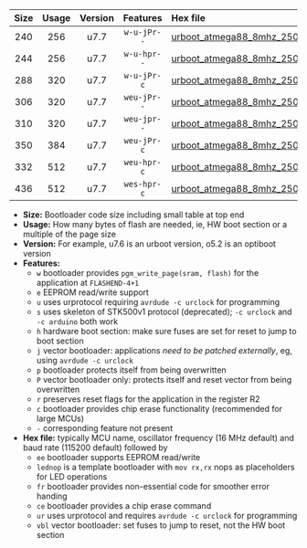 |Size|Usage|Version|Features|Hex file|
|:-:|:-:|:-:|:-:|:--|
|240|256|u7.7|`w-u-jPr--`|[urboot_atmega88_8mhz_250000bps_lednop_ur_vbl.hex](https://raw.githubusercontent.com/stefanrueger/urboot.hex/main/mcus/atmega88/fcpu_8mhz/250000_bps/urboot_atmega88_8mhz_250000bps_lednop_ur_vbl.hex)|
|244|256|u7.7|`w-u-hpr--`|[urboot_atmega88_8mhz_250000bps_lednop_fr_ur.hex](https://raw.githubusercontent.com/stefanrueger/urboot.hex/main/mcus/atmega88/fcpu_8mhz/250000_bps/urboot_atmega88_8mhz_250000bps_lednop_fr_ur.hex)|
|288|320|u7.7|`w-u-jPr-c`|[urboot_atmega88_8mhz_250000bps_lednop_fr_ce_ur_vbl.hex](https://raw.githubusercontent.com/stefanrueger/urboot.hex/main/mcus/atmega88/fcpu_8mhz/250000_bps/urboot_atmega88_8mhz_250000bps_lednop_fr_ce_ur_vbl.hex)|
|306|320|u7.7|`weu-jPr--`|[urboot_atmega88_8mhz_250000bps_ee_lednop_ur_vbl.hex](https://raw.githubusercontent.com/stefanrueger/urboot.hex/main/mcus/atmega88/fcpu_8mhz/250000_bps/urboot_atmega88_8mhz_250000bps_ee_lednop_ur_vbl.hex)|
|310|320|u7.7|`weu-jpr--`|[urboot_atmega88_8mhz_250000bps_ee_lednop_fr_ur_vbl.hex](https://raw.githubusercontent.com/stefanrueger/urboot.hex/main/mcus/atmega88/fcpu_8mhz/250000_bps/urboot_atmega88_8mhz_250000bps_ee_lednop_fr_ur_vbl.hex)|
|350|384|u7.7|`weu-jPr-c`|[urboot_atmega88_8mhz_250000bps_ee_lednop_fr_ce_ur_vbl.hex](https://raw.githubusercontent.com/stefanrueger/urboot.hex/main/mcus/atmega88/fcpu_8mhz/250000_bps/urboot_atmega88_8mhz_250000bps_ee_lednop_fr_ce_ur_vbl.hex)|
|332|512|u7.7|`weu-hpr-c`|[urboot_atmega88_8mhz_250000bps_ee_lednop_fr_ce_ur.hex](https://raw.githubusercontent.com/stefanrueger/urboot.hex/main/mcus/atmega88/fcpu_8mhz/250000_bps/urboot_atmega88_8mhz_250000bps_ee_lednop_fr_ce_ur.hex)|
|436|512|u7.7|`wes-hpr-c`|[urboot_atmega88_8mhz_250000bps_ee_lednop_fr_ce.hex](https://raw.githubusercontent.com/stefanrueger/urboot.hex/main/mcus/atmega88/fcpu_8mhz/250000_bps/urboot_atmega88_8mhz_250000bps_ee_lednop_fr_ce.hex)|

- **Size:** Bootloader code size including small table at top end
- **Usage:** How many bytes of flash are needed, ie, HW boot section or a multiple of the page size
- **Version:** For example, u7.6 is an urboot version, o5.2 is an optiboot version
- **Features:**
  + `w` bootloader provides `pgm_write_page(sram, flash)` for the application at `FLASHEND-4+1`
  + `e` EEPROM read/write support
  + `u` uses urprotocol requiring `avrdude -c urclock` for programming
  + `s` uses skeleton of STK500v1 protocol (deprecated); `-c urclock` and `-c arduino` both work
  + `h` hardware boot section: make sure fuses are set for reset to jump to boot section
  + `j` vector bootloader: applications *need to be patched externally*, eg, using `avrdude -c urclock`
  + `p` bootloader protects itself from being overwritten
  + `P` vector bootloader only: protects itself and reset vector from being overwritten
  + `r` preserves reset flags for the application in the register R2
  + `c` bootloader provides chip erase functionality (recommended for large MCUs)
  + `-` corresponding feature not present
- **Hex file:** typically MCU name, oscillator frequency (16 MHz default) and baud rate (115200 default) followed by
  + `ee` bootloader supports EEPROM read/write
  + `lednop` is a template bootloader with `mov rx,rx` nops as placeholders for LED operations
  + `fr` bootloader provides non-essential code for smoother error handing
  + `ce` bootloader provides a chip erase command
  + `ur` uses urprotocol and requires `avrdude -c urclock` for programming
  + `vbl` vector bootloader: set fuses to jump to reset, not the HW boot section
